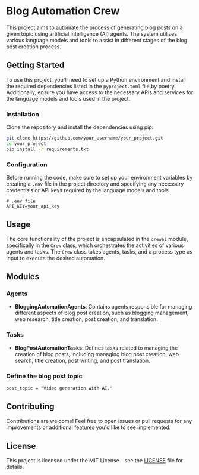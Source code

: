 # Blog Automation Crew

This project aims to automate the process of generating blog posts on a given topic using artificial intelligence (AI) agents. The system utilizes various language models and tools to assist in different stages of the blog post creation process.

## Getting Started

To use this project, you'll need to set up a Python environment and install the required dependencies listed in the `pyproject.toml` file by poetry. Additionally, ensure you have access to the necessary APIs and services for the language models and tools used in the project.

### Installation

Clone the repository and install the dependencies using pip:

```bash
git clone https://github.com/your_username/your_project.git
cd your_project
pip install -r requirements.txt
```

### Configuration

Before running the code, make sure to set up your environment variables by creating a `.env` file in the project directory and specifying any necessary credentials or API keys required by the language models and tools.

```plaintext
# .env file
API_KEY=your_api_key
```

## Usage

The core functionality of the project is encapsulated in the `crewai` module, specifically in the `Crew` class, which orchestrates the activities of various agents and tasks. The `Crew` class takes agents, tasks, and a process type as input to execute the desired automation.

## Modules

### Agents

- **BloggingAutomationAgents**: Contains agents responsible for managing different aspects of blog post creation, such as blogging management, web research, title creation, post creation, and translation.

### Tasks

- **BlogPostAutomationTasks**: Defines tasks related to managing the creation of blog posts, including managing blog post creation, web search, title creation, post writing, and post translation.

### Define the blog post topic

```
post_topic = "Video generation with AI."
```

## Contributing

Contributions are welcome! Feel free to open issues or pull requests for any improvements or additional features you'd like to see implemented.

## License

This project is licensed under the MIT License - see the [LICENSE](LICENSE) file for details.
